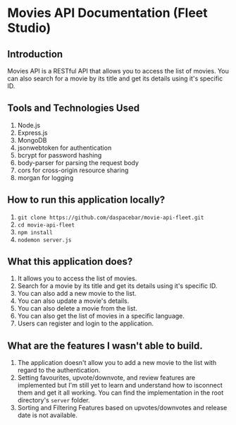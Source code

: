 # Movies API Documentation (Fleet Studio)

## Introduction

Movies API is a RESTful API that allows you to access the list of movies.
You can also search for a movie by its title and get its details using it's specific ID.

## Tools and Technologies Used

1. Node.js
2. Express.js
3. MongoDB
4. jsonwebtoken for authentication
5. bcrypt for password hashing
6. body-parser for parsing the request body
7. cors for cross-origin resource sharing
8. morgan for logging

## How to run this application locally?

1. `git clone https://github.com/daspacebar/movie-api-fleet.git`
2. `cd movie-api-fleet`
3. `npm install`
4. `nodemon server.js`

## What this application does?

1. It allows you to access the list of movies.
2. Search for a movie by its title and get its details using it's specific ID.
3. You can also add a new movie to the list.
4. You can also update a movie's details.
5. You can also delete a movie from the list.
6. You can also get the list of movies in a specific language.
7. Users can register and login to the application.

## What are the features I wasn't able to build.

1. The application doesn't allow you to add a new movie to the list with regard to the authentication.
2. Setting favourites, upvote/downvote, and review features are implemented but I'm still yet to learn and understand how to isconnect them and get it all working. You can find the implementation in the root directory's `server` folder.
3. Sorting and Filtering Features based on upvotes/downvotes and release date is not available.
